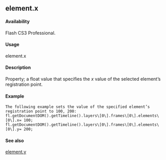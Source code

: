 ## element.x

#### Availability

Flash CS3 Professional.

#### Usage

element.x

#### Description

Property; a float value that specifies the *x* value of the selected element’s registration point.

#### Example

```
The following example sets the value of the specified element’s registration point to 100, 200:
fl.getDocumentDOM().getTimeline().layers\[0\].frames\[0\].elements\[0\].x= 100;
fl.getDocumentDOM().getTimeline().layers\[0\].frames\[0\].elements\[0\].y= 200;

```
#### See also

[element.y](#element.y)

<span id="element.y" class="anchor"></span>
